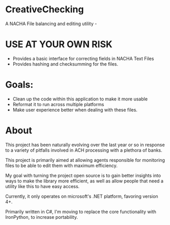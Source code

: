 # CreativeChecking
A NACHA File balancing and editing utility -

# USE AT YOUR OWN RISK

* Provides a basic interface for correcting fields in NACHA Text Files
* Provides hashing and checksumming for the files.


# Goals:
* Clean up the code within this application to make it more usable
* Reformat it to run across multiple platforms
* Make user experience better when dealing with these files.


# About

This project has been naturally evolving over the last year or so in response to a variety of pitfalls
involved in ACH processing with a plethora of banks.

This project is primarily aimed at allowing agents responsible for monitoring files to be able to edit them
with maximum efficiency.

My goal with turning the project open source is to gain better insights into ways to make the library more efficient,
as well as allow people that need a utility like this to have easy access.

Currently, it only operates on microsoft's .NET platform, favoring version 4+.

Primarily written in C#, I'm moving to replace the core functionality with IronPython, to increase portability.


